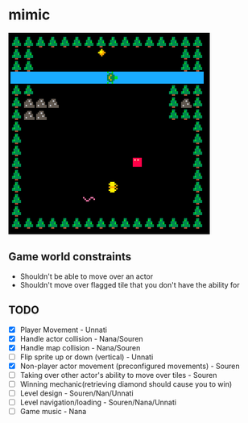 # mimic

![demo](images/demo.gif)

## Game world constraints

- Shouldn't be able to move over an actor
- Shouldn't move over flagged tile that you don't have the ability for

## TODO

- [x] Player Movement - Unnati
- [x] Handle actor collision - Nana/Souren
- [x] Handle map collision - Nana/Souren
- [ ] Flip sprite up or down (vertical) - Unnati
- [X] Non-player actor movement (preconfigured movements) - Souren
- [ ] Taking over other actor's ability to move over tiles - Souren
- [ ] Winning mechanic(retrieving diamond should cause you to win)
- [ ] Level design - Souren/Nan/Unnati
- [ ] Level navigation/loading - Souren/Nana/Unnati
- [ ] Game music - Nana
